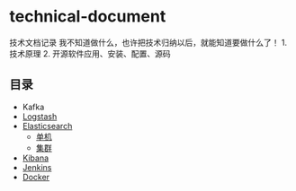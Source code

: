 # technical-document

技术文档记录 我不知道做什么，也许把技术归纳以后，就能知道要做什么了！ 1. 技术原理 2. 开源软件应用、安装、配置、源码

## 目录

* Kafka
* [Logstash](logstash.md) 
* [Elasticsearch](elasticsearch/es.md)
  * [单机](elasticsearch/es-local.md)
  * [集群](elasticsearch/es-cluster.md)
* [Kibana](kibana.md)
* [Jenkins](jenkins/)
* [Docker](docker/install.md)

